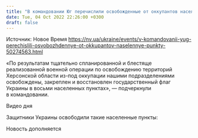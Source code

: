 ```yaml
---
title: "В командовании Юг перечислили освобожденные от оккупантов населенные пункты"
date: Tue, 04 Oct 2022 22:26:00 +0300
draft: false
---
```

Источник: Новое Время https://nv.ua/ukraine/events/v-komandovanii-yug-perechislili-osvobozhdennye-ot-okkupantov-naselennye-punkty-50274563.html


«По результатам тщательно спланированной и блестяще реализованной военной операции по освобождению территорий Херсонской области из-под оккупации нашими подразделениями освобождены, закреплен и восстановлен государственный флаг Украины в восьми населенных пунктах», — подчеркнули в командовании.

 Видео дня   

Защитники Украины освободили такие населенные пункты:

Новость дополняется
